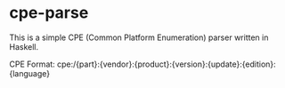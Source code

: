cpe-parse
=========

This is a simple CPE (Common Platform Enumeration) parser written in Haskell.

CPE Format:
    cpe:/{part}:{vendor}:{product}:{version}:{update}:{edition}:{language}